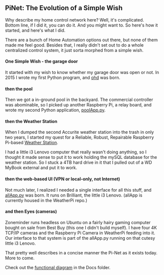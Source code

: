 ## PiNet: The Evolution of a Simple Wish

Why describe my home control network here?  Well, it's complicated.  Bottom line, if I did it, you can do it.  And you might want to.  So here's how it started, and here's what I did.

There are a bunch of Home Automation options out there, but none of them made me feel good.  Besides that, I really didn't set out to do a whole centralized control system, it just sorta morphed from a simple wish.

#### One Simple Wish - the garage door

It started with my wish to know whether my garage door was open or not.  In 2015 I wrote my first Python program, and [ohd](https://github.com/casspop/ohd) was born.

#### then the pool

Then we got a in-ground pool in the backyard.  The commercial controller was abominable, so I picked up another Raspberry Pi, a relay board, and wrote my second Python application, [poolApp.py](https://github.com/casspop/PoolControls).

#### then the Weather Station

When I dumped the second Accurite weather station into the trash in only two years, I started my quest for a Reliable, Robust, Repairable Raspberry Pi-based [Weather Station](https://github.com/casspop/Pi-based-weather-station).

I had a little i3 Lenovo computer that really wasn't doing anything, so I thought it made sense to put it to work holding the mySQL database for the weather station.  So I stuck a 4TB hard drive in it that I pulled out of a WD MyBook external and put it to work.

#### then the web-based UI (VPN or local-only, not Internet)

Not much later, I realized I needed a single interface for all this stuff, and [allApp.py](https://github.com/casspop/Pi-based-weather-station/tree/master/Code/all) was born.  It runs on Brilliant, the little i3 Lenovo.  (allApp is currently housed in the WeatherPi repo.)

#### and then Eyes (cameras)

Zoneminder runs headless on Ubuntu on a fairly hairy gaming computer bought on sale from Best Buy (this one I didn't build myself).  I have four 4K TCP/IP cameras and the Raspberry Pi Camera in WeatherPi feeding into it.  Our interface to that system is part of the allApp.py running on that cutesy little i3 Lenovo.

That pretty well describes in a concise manner the Pi-Net as it exists today.  More to come.  

Check out the [functional diagram](https://github.com/casspop/PiNet/blob/main/Docs/PiNet%20Block%20Diagram.pdf) in the Docs folder.
